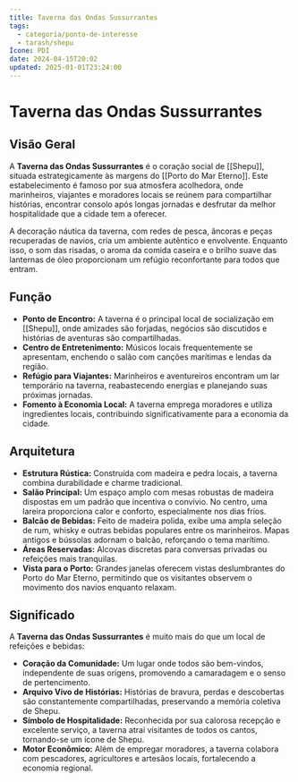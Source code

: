 ```yaml
---
title: Taverna das Ondas Sussurrantes
tags:
  - categoria/ponto-de-interesse
  - tarash/shepu
Ícone: PDI
date: 2024-04-15T20:02
updated: 2025-01-01T23:24:00
---
```


# Taverna das Ondas Sussurrantes

## Visão Geral

A **Taverna das Ondas Sussurrantes** é o coração social de [[Shepu]], situada estrategicamente às margens do [[Porto do Mar Eterno]]. Este estabelecimento é famoso por sua atmosfera acolhedora, onde marinheiros, viajantes e moradores locais se reúnem para compartilhar histórias, encontrar consolo após longas jornadas e desfrutar da melhor hospitalidade que a cidade tem a oferecer.

A decoração náutica da taverna, com redes de pesca, âncoras e peças recuperadas de navios, cria um ambiente autêntico e envolvente. Enquanto isso, o som das risadas, o aroma da comida caseira e o brilho suave das lanternas de óleo proporcionam um refúgio reconfortante para todos que entram.

## Função

- **Ponto de Encontro:** A taverna é o principal local de socialização em [[Shepu]], onde amizades são forjadas, negócios são discutidos e histórias de aventuras são compartilhadas.
- **Centro de Entretenimento:** Músicos locais frequentemente se apresentam, enchendo o salão com canções marítimas e lendas da região.
- **Refúgio para Viajantes:** Marinheiros e aventureiros encontram um lar temporário na taverna, reabastecendo energias e planejando suas próximas jornadas.
- **Fomento à Economia Local:** A taverna emprega moradores e utiliza ingredientes locais, contribuindo significativamente para a economia da cidade.

## Arquitetura

- **Estrutura Rústica:** Construída com madeira e pedra locais, a taverna combina durabilidade e charme tradicional.
- **Salão Principal:** Um espaço amplo com mesas robustas de madeira dispostas em um padrão que incentiva o convívio. No centro, uma lareira proporciona calor e conforto, especialmente nos dias frios.
- **Balcão de Bebidas:** Feito de madeira polida, exibe uma ampla seleção de rum, whisky e outras bebidas populares entre os marinheiros. Mapas antigos e bússolas adornam o balcão, reforçando o tema marítimo.
- **Áreas Reservadas:** Alcovas discretas para conversas privadas ou refeições mais tranquilas.
- **Vista para o Porto:** Grandes janelas oferecem vistas deslumbrantes do Porto do Mar Eterno, permitindo que os visitantes observem o movimento dos navios enquanto relaxam.

## Significado

A **Taverna das Ondas Sussurrantes** é muito mais do que um local de refeições e bebidas:

- **Coração da Comunidade:** Um lugar onde todos são bem-vindos, independente de suas origens, promovendo a camaradagem e o senso de pertencimento.
- **Arquivo Vivo de Histórias:** Histórias de bravura, perdas e descobertas são constantemente compartilhadas, preservando a memória coletiva de Shepu.
- **Símbolo de Hospitalidade:** Reconhecida por sua calorosa recepção e excelente serviço, a taverna atrai visitantes de todos os cantos, tornando-se um ícone de Shepu.
- **Motor Econômico:** Além de empregar moradores, a taverna colabora com pescadores, agricultores e artesãos locais, fortalecendo a economia regional.

